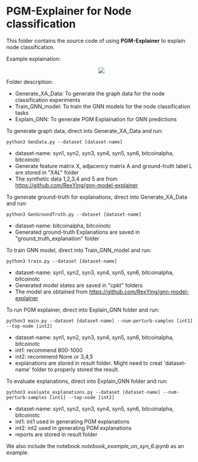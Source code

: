 # PGM-Explainer for Node classification

This folder contains the source code of using **PGM-Explainer** to explain node classification.

Example explaination:

<p align="center">
  <img src="https://github.com/vunhatminh/PGMExplainer/blob/master/PGM_Node/Explain_GNN/view/pgm_304.jpg"/>
</p>

Folder description:
  * Generate_XA_Data: To generate the graph data for the node classification experiments
  * Train_GNN_model: To train the GNN models for the  node classification tasks
  * Explain_GNN: To generate PGM Explaination for GNN predictions
  
To generate graph data, direct into Generate_XA_Data and run: 

`python3 GenData.py --dataset [dataset-name]` 

  * dataset-name: syn1, syn2, syn3, syn4, syn5, syn6, bitcoinalpha, bitcoinotc       
  * Generate feature matrix X, adjacency matrix A and ground-truth label L are stored in "XAL" folder
  * The synthetic data 1,2,3,4 and 5 are from https://github.com/RexYing/gnn-model-explainer

To generate ground-truth for explanations, direct into Generate_XA_Data and run: 

`python3 GenGroundTruth.py --dataset [dataset-name]`
  
  * dataset-name: bitcoinalpha, bitcoinotc       
  * Generated ground-truth Explanations are saved in "ground_truth_explanation" folder

To train GNN model, direct into Train_GNN_model and run:

`python3 train.py --dataset [dataset-name]`

  * dataset-name: syn1, syn2, syn3, syn4, syn5, syn6, bitcoinalpha, bitcoinotc
  * Generated model states are saved in "cpkt" folders
  * The model are obtained from https://github.com/RexYing/gnn-model-explainer

To run PGM explainer, direct into Explain_GNN folder and run:

`python3 main.py --dataset [dataset-name] --num-perturb-samples [int1] --top-node [int2]`
   
   * dataset-name: syn1, syn2, syn3, syn4, syn5, syn6, bitcoinalpha, bitcoinotc
   * int1: recommend 800-1000
   * int2: recommend None or 3,4,5
   * explanations are stored in result folder. Might need to creat 'dataset-name' folder to properly stored the result.

To evaluate explanations, direct into Explain_GNN folder and run:

`python3 evaluate_explanations.py --dataset [dataset-name] --num-perturb-samples [int1] --top-node [int2]`
 
   * dataset-name: syn1, syn2, syn3, syn4, syn5, syn6, bitcoinalpha, bitcoinotc
   * int1: int1 used in generating PGM explanations
   * int2: int2 used in generating PGM explanations
   * reports are stored in result folder

We also include the notebook *notebook_example_on_syn_6.ipynb* as an example.
